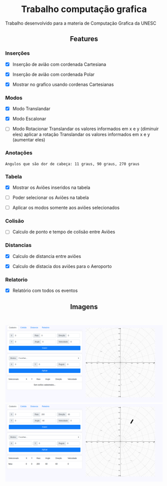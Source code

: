 <h1 align="center">Trabalho computação grafica</h1>

Trabalho desenvolvido para a materia de Computação Grafica da UNESC

<h2 align="center">Features</h2>

### Inserções

- [x] Inserção de avião com cordenada Cartesiana

- [x] Inserção de avião com cordenada Polar

- [x] Mostrar no grafico usando cordenas Cartesianas

### Modos

- [x] Modo Translandar

- [x] Modo Escalonar

- [ ] Modo Rotacionar
    Translandar os valores informados em x e y (diminuir eles)
    aplicar a rotação 
    Translandar os valores informados em x e y (aumentar eles)


### Anotações
    Angulos que são dor de cabeça: 11 graus, 90 graus, 270 graus 


### Tabela

- [x] Mostrar os Aviões inseridos na tabela

- [ ] Poder selecionar os Aviões na tabela

- [ ] Aplicar os modos somente aos aviões selecionados


### Colisão 

- [ ] Calculo de ponto e tempo de colisão entre Aviões


### Distancias

- [X] Calculo de distancia entre aviões

- [x] Calculo de distacia dos aviões para o Aeroporto

### Relatorio

- [x] Relatório com todos os eventos

<h2 align="center">Imagens</div><br><br>

![1](.github/1.png)
![2](.github/2.png)
